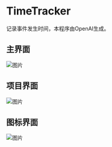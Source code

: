 # TimeTracker
记录事件发生时间，本程序由OpenAI生成。


## 主界面

![图片](https://github.com/user-attachments/assets/9c30bd06-e066-414e-ab6d-2b6f25eefa64)

## 项目界面

![图片](https://github.com/user-attachments/assets/6147bd20-7c0b-4ccb-8257-7fc50c12614a)

## 图标界面

![图片](https://github.com/user-attachments/assets/2ef047a7-275a-499e-beee-a74b5dc2b641)
